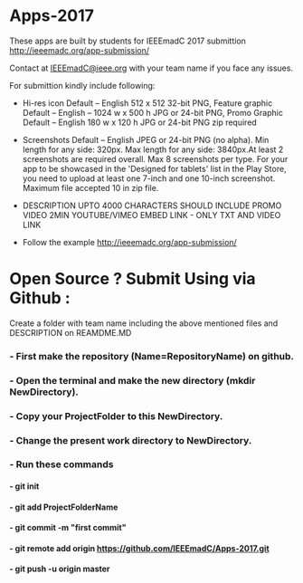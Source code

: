 # Apps-2017
These apps are built by students for IEEEmadC 2017 submittion http://ieeemadc.org/app-submission/

Contact at IEEEmadC@ieee.org with your team name if you face any issues.

For submittion kindly include following:
* Hi-res icon Default – English 512 x 512 32-bit PNG, Feature graphic Default – English – 1024 w x 500 h JPG or 24-bit PNG, Promo Graphic Default – English 180 w x 120 h JPG or 24-bit PNG zip required

* Screenshots Default – English JPEG or 24-bit PNG (no alpha). Min length for any side: 320px. Max length for any side: 3840px.At least 2 screenshots are required overall. Max 8 screenshots per type. For your app to be showcased in the 'Designed for tablets' list in the Play Store, you need to upload at least one 7-inch and one 10-inch screenshot. Maximum file accepted 10 in zip file.

* DESCRIPTION UPTO 4000 CHARACTERS SHOULD INCLUDE PROMO VIDEO 2MIN YOUTUBE/VIMEO EMBED LINK - ONLY TXT AND VIDEO LINK

* Follow the example http://ieeemadc.org/app-submission/

# Open Source ? Submit Using via Github :
Create a folder with team name including the above mentioned files and DESCRIPTION on REAMDME.MD

### - First make the repository (Name=RepositoryName) on github.
### - Open the terminal and make the new directory (mkdir NewDirectory).
### - Copy your ProjectFolder to this NewDirectory.
### - Change the present work directory to NewDirectory.
### - Run these commands
#### - git init
#### - git add ProjectFolderName
#### - git commit -m "first commit"
#### - git remote add origin https://github.com/IEEEmadC/Apps-2017.git
#### - git push -u origin master
